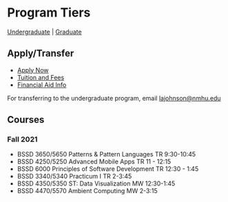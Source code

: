 # Program Tiers

[Undergraduate](https://nmhu-ssd.github.io/undergraduate) | [Graduate](https://nmhu-ssd.github.io/graduate)


## Apply/Transfer

- [Apply Now](https://apply.nmhu.edu/apply/)
- [Tuition and Fees](https://www.nmhu.edu/office-of-the-registrar/tuition-and-fees/)
- [Financial Aid Info](https://www.nmhu.edu/financial-aid/financial-aid-resources/)

For transferring to the undergraduate program, email [lajohnson@nmhu.edu](mailto:lajohnson@nmhu.edu)



## Courses
### Fall 2021
- BSSD 3650/5650 Patterns & Pattern Languages TR 9:30-10:45
- BSSD 4250/5250 Advanced Mobile Apps TR 11 - 12:15
- BSSD 6000 Principles of Software Development TR 12:30 - 1:45
- BSSD 3340/5340 Practicum I TR 2-3:45
- BSSD 4350/5350 ST: Data Visualization MW 12:30-1:45
- BSSD 4470/5570 Ambient Computing MW 2-3:15
